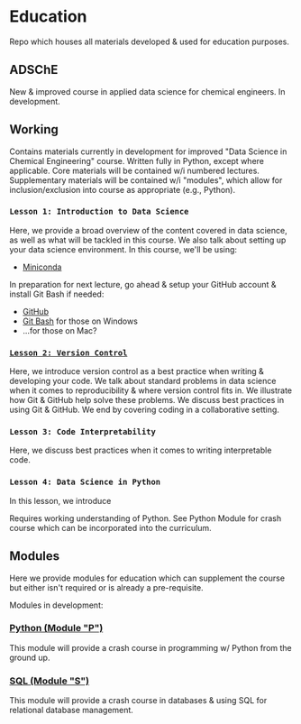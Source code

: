 # Education
Repo which houses all materials developed & used for education purposes. 


## ADSChE
New & improved course in applied data science for chemical engineers. 
In development. 


## Working
Contains materials currently in development for improved "Data Science in Chemical Engineering" course.
Written fully in Python, except where applicable. 
Core materials will be contained w/i numbered lectures. 
Supplementary materials will be contained w/i "modules", which allow for inclusion/exclusion into course as appropriate (e.g., Python). 


### `Lesson 1: Introduction to Data Science`
Here, we provide a broad overview of the content covered in data science, as well as what will be tackled in this course. 
We also talk about setting up your data science environment. In this course, we'll be using:
- [Miniconda](https://docs.conda.io/en/latest/miniconda.html)

In preparation for next lecture, go ahead & setup your GitHub account & install Git Bash if needed: 
- [GitHub](https://github.com/)
- [Git Bash](https://gitforwindows.org/) for those on Windows
- ...for those on Mac?


### [`Lesson 2: Version Control`](https://github.com/curtispmartin/Education/tree/master/Working/2_VersionControl)
Here, we introduce version control as a best practice when writing & developing your code. 
We talk about standard problems in data science when it comes to reproducibility & where version control fits in. 
We illustrate how Git & GitHub help solve these problems. 
We discuss best practices in using Git & GitHub. 
We end by covering coding in a collaborative setting.


### `Lesson 3: Code Interpretability`
Here, we discuss best practices when it comes to writing interpretable code. 


### `Lesson 4: Data Science in Python`
In this lesson, we introduce 

Requires working understanding of Python. 
See Python Module for crash course which can be incorporated into the curriculum.


## Modules
Here we provide modules for education which can supplement the course but either isn't required or is already a pre-requisite.

Modules in development:
### [Python (Module "P")](https://github.com/curtispmartin/Courses/tree/master/Working/Modules/Python)
This module will provide a crash course in programming w/ Python from the ground up. 

### [SQL (Module "S")](https://github.com/curtispmartin/Courses/tree/master/Working/Modules/SQL)
This module will provide a crash course in databases & using SQL for relational database management. 